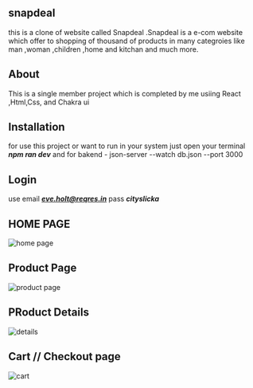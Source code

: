 ## snapdeal
this is a clone of website called Snapdeal .Snapdeal is a e-com website which offer to shopping of thousand of products in many categroies like man ,woman ,children ,home and kitchan and much more.
## About
This is a single member project which is completed by me usiing React ,Html,Css, and Chakra ui

## Installation
for use this project or want to run in your system just open your terminal ***npm ran dev*** and for bakend - json-server --watch db.json --port 3000


## Login 
use email ***eve.holt@reqres.in*** pass ***cityslicka***

## HOME PAGE
![home page](https://github.com/rajendra1118/snapdeal/blob/main/snapdealProject/frontend/Screenshot%202024-06-08%20at%204.48.31%E2%80%AFPM.png#:~:text=README.md-,Screenshot,-2024%2D06%2D08)

## Product Page
![product page](https://github.com/rajendra1118/snapdeal/blob/main/snapdealProject/frontend/Screenshot%202024-06-08%20at%204.56.48%E2%80%AFPM.png#:~:text=at%204.48.31%E2%80%AFPM.png-,Screenshot,-2024%2D06%2D08)



## PRoduct Details
![details](https://github.com/rajendra1118/snapdeal/blob/main/snapdealProject/frontend/Screenshot%202024-06-08%20at%204.56.55%E2%80%AFPM.png#:~:text=at%204.56.48%E2%80%AFPM.png-,Screenshot,-2024%2D06%2D08)

## Cart // Checkout page
![cart](https://github.com/rajendra1118/snapdeal/blob/main/snapdealProject/frontend/Screenshot%202024-06-08%20at%204.57.04%E2%80%AFPM.png#:~:text=at%204.56.55%E2%80%AFPM.png-,Screenshot,-2024%2D06%2D08)
